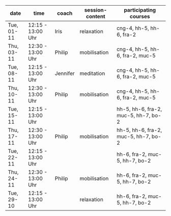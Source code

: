 | date       | time              | coach  | session-content | participating courses                |
| ---------- | ----------------- | ------ | --------------- | ------------------------------------ |
| Tue, 01-11 | 12:15 - 13:00 Uhr | Iris   | relaxation      | cng-4, hh-5, hh-6, fra-2             |
| Thu, 03-11 | 12:30 - 13:00 Uhr | Philip | mobilisation    | cng-4, hh-5, hh-6, fra-2, muc-5      |
| Tue, 08-11 | 12:15 - 13:00 Uhr | Jennifer      |  meditation                | cng-4, hh-5, hh-6, fra-2, muc-5      |
| Thu, 10-11 | 12:30 - 13:00 Uhr | Philip | mobilisation    | cng-4, hh-5, hh-6, fra-2, muc-5      |
| Tue, 15-11 | 12:15 - 13:00 Uhr |        |                 | hh-5, hh-6, fra-2, muc-5, hh-7, bo-2 |
| Thu, 17-11 | 12:30 - 13:00 Uhr | Philip | mobilisation    | hh-5, hh-6, fra-2, muc-5, hh-7, bo-2 |
| Tue, 22-11 | 12:15 - 13:00 Uhr |        |                 | hh-6, fra-2, muc-5, hh-7, bo-2       |
| Thu, 24-11 | 12:30 - 13:00 Uhr | Philip | mobilisation    | hh-6, fra-2, muc-5, hh-7, bo-2       |
| Tue, 29-10 | 12:15 - 13:00 Uhr |        | relaxation      | hh-6, fra-2, muc-5, hh-7, bo-2       |
